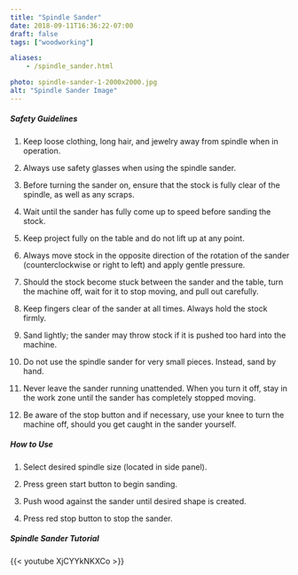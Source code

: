 ```yaml
---
title: "Spindle Sander"
date: 2018-09-11T16:36:22-07:00
draft: false
tags: ["woodworking"]

aliases:
    - /spindle_sander.html

photo: spindle-sander-1-2000x2000.jpg
alt: "Spindle Sander Image"
---
```


##### Safety Guidelines
1. Keep loose clothing, long hair, and jewelry away from spindle when in operation.

2. Always use safety glasses when using the spindle sander.

3. Before turning the sander on, ensure that the stock is fully clear of the spindle, as well as any scraps.

4. Wait until the sander has fully come up to speed before sanding the stock.

5. Keep project fully on the table and do not lift up at any point.

6. Always move stock in the opposite direction of the rotation of the sander (counterclockwise or right to left) and apply gentle pressure.

7. Should the stock become stuck between the sander and the table, turn the machine off, wait for it to stop moving, and pull out carefully.

8. Keep fingers clear of the sander at all times. Always hold the stock firmly.

9. Sand lightly; the sander may throw stock if it is pushed too hard into the machine.

10. Do not use the spindle sander for very small pieces. Instead, sand by hand.

11. Never leave the sander running unattended. When you turn it off, stay in the work zone until the sander has completely stopped moving.

12. Be aware of the stop button and if necessary, use your knee to turn the machine off, should you get caught in the sander yourself.

##### How to Use
1. Select desired spindle size (located in side panel).

2. Press green start button to begin sanding.

3. Push wood against the sander until desired shape is created.

4. Press red stop button to stop the sander.

##### Spindle Sander Tutorial
{{< youtube XjCYYkNKXCo >}}

